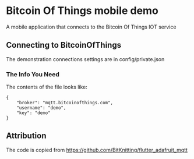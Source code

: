 # Bitcoin Of Things mobile demo
  A mobile application that connects to the Bitcoin Of Things IOT service



## Connecting to BitcoinOfThings
  The demonstration connections settings are in config/private.json

### The Info You Need
The contents of the file looks like:  
```
{
    "broker": "mqtt.bitcoinofthings.com",
    "username": "demo",
    "key": "demo"
}
```

## Attribution  
  The code is copied from https://github.com/BitKnitting/flutter_adafruit_mqtt

